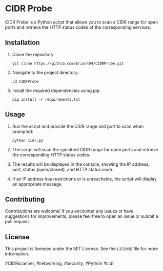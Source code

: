 CIDR Probe
==========

CIDR Probe is a Python script that allows you to scan a CIDR range for open ports and retrieve the HTTP status codes of the corresponding services.

Installation
------------

1. Clone the repository:

    ```
    git clone https://github.com/brian404/CIDRProbe.git
    ```

2. Navigate to the project directory:

    ```
    cd CIDRProbe
    ```

3. Install the required dependencies using pip:

    ```
    pip install -r requirements.txt
    ```

Usage
-----

1. Run the script and provide the CIDR range and port to scan when prompted:

    ```
    python cidr.py
    ```

2. The script will scan the specified CIDR range for open ports and retrieve the corresponding HTTP status codes.

3. The results will be displayed in the console, showing the IP address, port, status (open/closed), and HTTP status code.

4. If an IP address has restrictions or is unreachable, the script will display an appropriate message.

Contributing
------------

Contributions are welcome! If you encounter any issues or have suggestions for improvements, please feel free to open an issue or submit a pull request.

License
-------

This project is licensed under the MIT License. See the `LICENSE` file for more information.


#CIDRscanner, #networking, #security, #Python #cidr